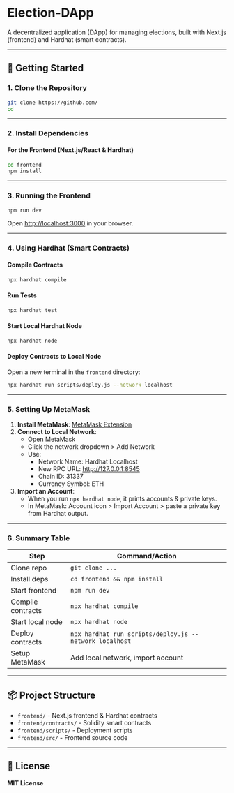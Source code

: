 # Election-DApp

A decentralized application (DApp) for managing elections, built with Next.js (frontend) and Hardhat (smart contracts).

---

## 🚀 Getting Started

### 1. Clone the Repository

```sh
git clone https://github.com/
cd 
```

---

### 2. Install Dependencies

#### For the Frontend (Next.js/React & Hardhat)
```sh
cd frontend
npm install
```

---

### 3. Running the Frontend

```sh
npm run dev
```
Open [http://localhost:3000](http://localhost:3000) in your browser.

---

### 4. Using Hardhat (Smart Contracts)

#### Compile Contracts
```sh
npx hardhat compile
```

#### Run Tests
```sh
npx hardhat test
```

#### Start Local Hardhat Node
```sh
npx hardhat node
```

#### Deploy Contracts to Local Node
Open a new terminal in the `frontend` directory:
```sh
npx hardhat run scripts/deploy.js --network localhost
```

---

### 5. Setting Up MetaMask

1. **Install MetaMask**: [MetaMask Extension](https://metamask.io/)
2. **Connect to Local Network**:
   - Open MetaMask
   - Click the network dropdown > Add Network
   - Use:
     - Network Name: Hardhat Localhost
     - New RPC URL: http://127.0.0.1:8545
     - Chain ID: 31337
     - Currency Symbol: ETH
3. **Import an Account**:
   - When you run `npx hardhat node`, it prints accounts & private keys.
   - In MetaMask: Account icon > Import Account > paste a private key from Hardhat output.

---

### 6. Summary Table

| Step                | Command/Action                                      |
|---------------------|-----------------------------------------------------|
| Clone repo          | `git clone ...`                                     |
| Install deps        | `cd frontend && npm install`                        |
| Start frontend      | `npm run dev`                                       |
| Compile contracts   | `npx hardhat compile`                               |
| Start local node    | `npx hardhat node`                                  |
| Deploy contracts    | `npx hardhat run scripts/deploy.js --network localhost` |
| Setup MetaMask      | Add local network, import account                   |

---

## 📦 Project Structure

- `frontend/` - Next.js frontend & Hardhat contracts
- `frontend/contracts/` - Solidity smart contracts
- `frontend/scripts/` - Deployment scripts
- `frontend/src/` - Frontend source code

---

## 📄 License
**MIT License**
